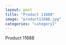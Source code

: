 ```yaml
---
layout: post
title: "Product 11688"
image: "product11688.jpg"
categories: "category1"
---
```

Product 11688
